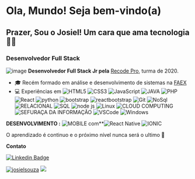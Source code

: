# Ola, Mundo! Seja bem-vindo(a)

## Prazer, Sou o Josiel!   Um cara que ama tecnologia👨‍💻

### Desenvolvedor Full Stack 

![image](https://user-images.githubusercontent.com/39929715/110889762-8539db00-82cd-11eb-9b79-58c1bcbf260c.png) **Desenvolvedor Full Stack Jr pela** [Recode Pro](https://www.recodepro.org.br/), turma de 2020.


- 🎓 Recém formado em  análise e desenvolvimento de sistemas na [FAEX](https://faex.edu.br/)	
- 💻 Experiências em  ![HTML5](https://img.shields.io/badge/-HTML5-E34F26?style=flat-square&logo=html5&logoColor=white)
![CSS3](https://img.shields.io/badge/-CSS3-549FDE?style=flat-square&logo=css3&logoColor=white)
![JavaScript](https://img.shields.io/badge/-JavaScript-F7B93E?style=flat-square&logo=javascript&logoColor=fff)
![JAVA](https://img.shields.io/badge/-JAVA-696969?style=flat-square&logo=JAVA&logoColor=DimGray)
![PHP](https://img.shields.io/badge/-PHP-8892BF?style=flat-square&logo=php&logoColor=white)
![React](https://img.shields.io/badge/-React.js-45b8d8?style=flat-square&logo=react&logoColor=white)
![python](https://img.shields.io/badge/-python-1E90FF?style=flat-square&logo=python&logoColor=white)
![bootstrap](https://img.shields.io/badge/-bootstrap-4B0082?style=flat-square&logo=bootstrap4&logoColor=white)
![reactbootstrap](https://img.shields.io/badge/-reactbootstrap-483D8B?style=flat-square&logo=reactbootstrap&logoColor=white)
![Git](https://img.shields.io/badge/-Git-F05032?style=flat-square&logo=git&logoColor=white)
![NoSql](https://img.shields.io/badge/-NoSql-4B0082?style=flat-square&logo=NoSql&logoColor=white)
![RELACIONAL](https://img.shields.io/badge/-relacional-483D8B?style=flat-square&logo=relacional&logoColor=white)
![SQL](https://img.shields.io/badge/-SQL-1E90FF?style=flat-square&logo=SQL&logoColor=white)
![node js](https://img.shields.io/badge/-node.js-32CD32?style=flat-square&logo=node.js&logoColor=white)
![Linux](https://img.shields.io/badge/-Linux-16C60C?style=flat-square&logo=linux&logoColor=white)
![CLOUD COMPUTING](https://img.shields.io/badge/-CLOUD%20COMPUTING-45b8d8?style=flat-square&logo=CLOUD&logoColor=white)
![SEFURAÇA DA INFORMAÇÃO](https://img.shields.io/badge/-segurança%20da%20informação-1E90FF?style=flat-square&logo=segurança&logoColor=white)
![VSCode](https://img.shields.io/badge/-VSCode-0085D1?style=flat-square&logo=visual-studio-code&logoColor=white)
![Windows](https://img.shields.io/badge/-Windows-00ADEF?style=flat-square&logo=windows&logoColor=white)


 **DESENVOLVIMENTO :** ![MOBILE](https://img.shields.io/badge/-mobile-778899?style=flat-square&logo=FHONE&logoColor=white) com**![React Native](https://img.shields.io/badge/-React%20Native-45b8d8?style=flat-square&logo=react&logoColor=white)
![IONIC](https://img.shields.io/badge/-ionic-0000FF?style=flat-square&logo=ionic&logoColor=white)


O  aprendizado é continuo e o próximo nível nunca será o ultimo 🚀 



**Contato**	


[![Linkedin Badge](https://img.shields.io/badge/-LinkedIn-blue?style=flat-square&logo=Linkedin&logoColor=white&link=https://www.linkedin.com/in/josiel-souza/804076188/)](https://www.linkedin.com/in/josiel-souza/-804076188/)

<!--
![image](https://user-images.githubusercontent.com/39929715/110890441-cd0d3200-82ce-11eb-877a-d21408438fae.png)-->
  


   <a href="https://github.com/josielsouza"><img src="https://github-readme-stats.vercel.app/api?username=josielsouza&show_icons=true&theme=dark&include_all_commits=true&count_private=true" alt="josielsouza"/></a>
  <a href="https://github.com/josielsouza"><img src="https://github-readme-stats.vercel.app/api/top-langs/?username=josielsouza&layout=compact&theme=dark"/></a> 
 
